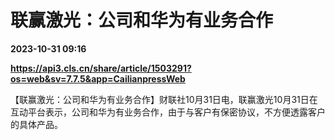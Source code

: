 # 联赢激光：公司和华为有业务合作

**2023-10-31 09:16**

**https://api3.cls.cn/share/article/1503291?os=web&sv=7.7.5&app=CailianpressWeb**

【联赢激光：公司和华为有业务合作】财联社10月31日电，联赢激光10月31日在互动平台表示，公司和华为有业务合作，由于与客户有保密协议，不方便透露客户的具体产品。